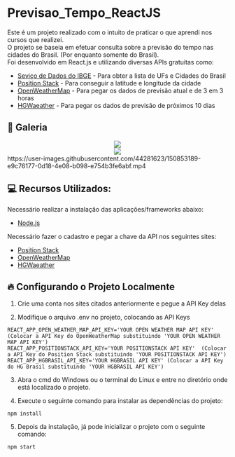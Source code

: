 # Previsao_Tempo_ReactJS

Este é um projeto realizado com o intuito de praticar o que aprendi nos cursos que realizei.<br />
O projeto se baseia em efetuar consulta sobre a previsão do tempo nas cidades do Brasil. (Por enquanto somente do Brasil).<br />
Foi desenvolvido em React.js e utilizando diversas APIs gratuitas como:<br />
* [Seviço de Dados do IBGE](https://servicodados.ibge.gov.br/api/docs/localidades) - Para obter a lista de UFs e Cidades do Brasil
* [Position Stack](https://positionstack.com/) - Para conseguir a latitude e longitude da cidade
* [OpenWeatherMap](https://openweathermap.org/api) - Para pegar os dados de previsão atual e de 3 em 3 horas
* [HGWaeather](https://hgbrasil.com/status/weather) - Para pegar os dados de previsão de próximos 10 dias

## 📸 Galeria

<div align="center">
<img src="https://user-images.githubusercontent.com/44281623/150849294-dc9b3e29-7f1a-4eaa-898b-0484bab89666.png" />
</div>
<div align="center">
<img src="https://user-images.githubusercontent.com/44281623/150849389-c8c99657-40f8-44ae-b316-6cd2bbd1218b.png" />
</div>
https://user-images.githubusercontent.com/44281623/150853189-e9c76177-0d18-4e08-b098-e754b3fe6abf.mp4

## :computer: Recursos Utilizados:  

Necessário realizar a instalação das aplicações/frameworks abaixo:

* [Node.js](https://nodejs.org/en/)

Necessário fazer o cadastro e pegar a chave da API nos seguintes sites:
* [Position Stack](https://positionstack.com/)
* [OpenWeatherMap](https://openweathermap.org/api)
* [HGWaeather](https://hgbrasil.com/status/weather)

## :fire: Configurando o Projeto Localmente

1) Crie uma conta nos sites citados anteriormente e pegue a API Key delas

2) Modifique o arquivo .env no projeto, colocando as API Keys
 ```
REACT_APP_OPEN_WEATHER_MAP_API_KEY='YOUR OPEN WEATHER MAP API KEY' (Colocar a API Key do OpenWeatherMap substituindo 'YOUR OPEN WEATHER MAP API KEY')
REACT_APP_POSITIONSTACK_API_KEY='YOUR POSITIONSTACK API KEY'  (Colocar a API Key do Position Stack substituindo 'YOUR POSITIONSTACK API KEY')
REACT_APP_HGBRASIL_API_KEY='YOUR HGBRASIL API KEY' (Colocar a API Key do HG Brasil substituindo 'YOUR HGBRASIL API KEY')
 ```
3) Abra o cmd do Windows ou o terminal do Linux e entre no diretório onde está localizado o projeto.

4) Execute o seguinte comando para instalar as dependências  do projeto:
```
npm install
```
5) Depois da instalação, já pode inicializar o projeto com o seguinte comando:
```
npm start
```

